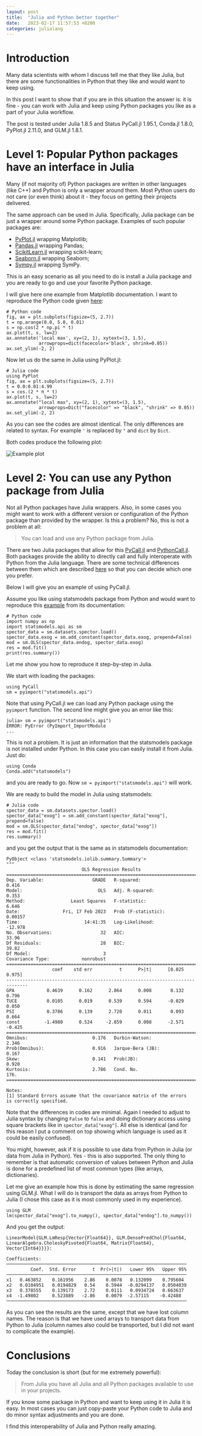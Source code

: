 ```yaml
---
layout: post
title:  "Julia and Python better together"
date:   2023-02-17 11:57:53 +0200
categories: julialang
---
```


# Introduction

Many data scientists with whom I discuss tell me that they like Julia, but
there are some functionalities in Python that they like and would want to
keep using.

In this post I want to show that if you are in this situation the answer is:
it is fine - you can work with Julia and keep using Python packages you like
as a part of your Julia workflow.

The post is tested under Julia 1.8.5 and Status PyCall.jl 1.95.1,
Conda.jl 1.8.0, PyPlot.jl 2.11.0, and GLM.jl 1.8.1.

# Level 1: Popular Python packages have an interface in Julia

Many (if not majority of) Python packages are written in other languages (like
C++) and Python is only a wrapper around them. Most Python users do not care
(or even think) about it - they focus on getting their projects delivered.

The same approach can be used in Julia. Specifically, Julia package can be just
a wrapper around some Python package. Examples of such popular packages are:

* [PyPlot.jl][pyplot] wrapping Matplotlib;
* [Pandas.jl][pandas] wrapping Pandas;
* [ScikitLearn.jl][scikit] wrapping scikit-learn;
* [Seaborn.jl][seaborn] wrapping Seaborn;
* [Sympy.jl][sympy] wrapping SymPy.

This is an easy scenario as all you need to do is install a Julia package
and you are ready to go and use your favorite Python package.

I will give here one example from Matplotlib documentation. I want to reproduce
the Python code given [here][pltexample]:

```
# Python code
fig, ax = plt.subplots(figsize=(5, 2.7))
t = np.arange(0.0, 5.0, 0.01)
s = np.cos(2 * np.pi * t)
ax.plot(t, s, lw=2)
ax.annotate('local max', xy=(2, 1), xytext=(3, 1.5),
            arrowprops=dict(facecolor='black', shrink=0.05))
ax.set_ylim(-2, 2)
```

Now let us do the same in Julia using PyPlot.jl:

```
# Julia code
using PyPlot
fig, ax = plt.subplots(figsize=(5, 2.7))
t = 0.0:0.01:4.99
s = cos.(2 * π * t)
ax.plot(t, s, lw=2)
ax.annotate("local max", xy=(2, 1), xytext=(3, 1.5),
            arrowprops=Dict("facecolor" => "black", "shrink" => 0.05))
ax.set_ylim(-2, 2)
```

As you can see the codes are almost identical. The only differences are related
to syntax. For example `'` is replaced by `"` and `dict` by `Dict`.

Both codes produce the following plot:

![Example plot](/assets/2023-02-17-plot.png)

# Level 2: You can use any Python package from Julia

Not all Python packages have Julia wrappers. Also, in some cases you might
want to work with a different version or configuration of the Python package
than provided by the wrapper. Is this a problem? No, this is not a problem at
all:

> You can load and use any Python package from Julia.

There are two Julia packages that allow for this [PyCall.jl][pyc] and
[PythonCall.jl][pyc2]. Both packages provide the ability to directly call and
fully interoperate with Python from the Julia language. There are some
technical differences between them which are described [here][diff] so that
you can decide which one you prefer.

Below I will give you an example of using PyCall.jl.

Assume you like using statsmodels package from Python and would want to
reproduce this [example][sm] from its documentation:

```
# Python code
import numpy as np
import statsmodels.api as sm
spector_data = sm.datasets.spector.load()
spector_data.exog = sm.add_constant(spector_data.exog, prepend=False)
mod = sm.OLS(spector_data.endog, spector_data.exog)
res = mod.fit()
print(res.summary())
```

Let me show you how to reproduce it step-by-step in Julia.

We start with loading the packages:

```
using PyCall
sm = pyimport("statsmodels.api")
```

Note that using PyCall.jl we can load any Python package using the
`pyimport` function. The second line might give you an error like this:

```
julia> sm = pyimport("statsmodels.api")
ERROR: PyError (PyImport_ImportModule
...
```

This is not a problem. It is just an information that the statsmodels package
is not installed under Python. In this case you can easily install it from
Julia. Just do:

```
using Conda
Conda.add("statsmodels")
```

and you are ready to go. Now `sm = pyimport("statsmodels.api")` will work.

We are ready to build the model in Julia using statsmodels:

```
# Julia code
spector_data = sm.datasets.spector.load()
spector_data["exog"] = sm.add_constant(spector_data["exog"], prepend=false)
mod = sm.OLS(spector_data["endog", spector_data["exog"])
res = mod.fit()
res.summary()
```

and you get the output that is the same as in statsmodels documentation:

```
PyObject <class 'statsmodels.iolib.summary.Summary'>
"""
                            OLS Regression Results
==============================================================================
Dep. Variable:                  GRADE   R-squared:                       0.416
Model:                            OLS   Adj. R-squared:                  0.353
Method:                 Least Squares   F-statistic:                     6.646
Date:                Fri, 17 Feb 2023   Prob (F-statistic):            0.00157
Time:                        14:41:35   Log-Likelihood:                -12.978
No. Observations:                  32   AIC:                             33.96
Df Residuals:                      28   BIC:                             39.82
Df Model:                           3
Covariance Type:            nonrobust
==============================================================================
                 coef    std err          t      P>|t|      [0.025      0.975]
------------------------------------------------------------------------------
GPA            0.4639      0.162      2.864      0.008       0.132       0.796
TUCE           0.0105      0.019      0.539      0.594      -0.029       0.050
PSI            0.3786      0.139      2.720      0.011       0.093       0.664
const         -1.4980      0.524     -2.859      0.008      -2.571      -0.425
==============================================================================
Omnibus:                        0.176   Durbin-Watson:                   2.346
Prob(Omnibus):                  0.916   Jarque-Bera (JB):                0.167
Skew:                           0.141   Prob(JB):                        0.920
Kurtosis:                       2.786   Cond. No.                         176.
==============================================================================

Notes:
[1] Standard Errors assume that the covariance matrix of the errors
is correctly specified.
```

Note that the differences in codes are minimal. Again I needed to adjust to
Julia syntax by changing `False` to `false` and doing dictionary access using
square brackets like in `spector_data["exog"]`. All else is identical (and for
this reason I put a comment on top showing which language is used as it could
be easily confused).

You might, however, ask if it is possible to use data from Python in Julia (or
data from Julia in Python). Yes - this is also supported. The only thing to
remember is that automatic conversion of values between Python and Julia is done
for a predefined list of most common types (like arrays, dictionaries).

Let me give an example how this is done by estimating the same regression using
GLM.jl. What I will do is transport the data as arrays from Python to Julia
(I chose this case as it is most commonly used in my experience).

```
using GLM
lm(spector_data["exog"].to_numpy(), spector_data["endog"].to_numpy())
```

And you get the output:
```
LinearModel{GLM.LmResp{Vector{Float64}}, GLM.DensePredChol{Float64,
LinearAlgebra.CholeskyPivoted{Float64, Matrix{Float64}, Vector{Int64}}}}:

Coefficients:
───────────────────────────────────────────────────────────────────
         Coef.  Std. Error      t  Pr(>|t|)   Lower 95%   Upper 95%
───────────────────────────────────────────────────────────────────
x1   0.463852    0.161956    2.86    0.0078   0.132099    0.795604
x2   0.0104951   0.0194829   0.54    0.5944  -0.0294137   0.0504039
x3   0.378555    0.139173    2.72    0.0111   0.0934724   0.663637
x4  -1.49802     0.523889   -2.86    0.0079  -2.57115    -0.42488
───────────────────────────────────────────────────────────────────
```

As you can see the results are the same, except that we have lost column
names. The reason is that we have used arrays to transport data from Python to
Julia (column names also could be transported, but I did not want to
complicate the example).

# Conclusions

Today the conclusion is short (but for me extremely powerful):

> From Julia you have all Julia and all Python packages available to use in
  your projects.

If you know some package in Python and want to keep using it in Julia it is
easy. In most cases you can just copy-paste your Python code to Julia and do
minor syntax adjustments and you are done.

I find this interoperability of Julia and Python really amazing.

[pyplot]: https://github.com/JuliaPy/PyPlot.jl
[pandas]: https://github.com/JuliaPy/Pandas.jl
[seaborn]: https://github.com/JuliaPy/Seaborn.jl
[sympy]: https://github.com/JuliaPy/SymPy.jl
[scikit]: https://github.com/cstjean/ScikitLearn.jl
[pltexample]: https://matplotlib.org/stable/tutorials/introductory/quick_start.html#annotations
[pyc]: https://github.com/JuliaPy/PyCall.jl
[pyc2]: https://github.com/cjdoris/PythonCall.jl
[diff]: https://github.com/cjdoris/PythonCall.jl#what-about-pycall
[sm]: https://www.statsmodels.org/stable/regression.html#examples
